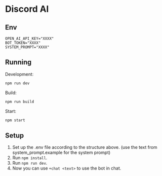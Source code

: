 # Discord AI

## Env
```env
OPEN_AI_API_KEY="XXXX"
BOT_TOKEN="XXXX"
SYSTEM_PROMPT="XXXX"
```

## Running
Development:
```sh
npm run dev
```
Build:
```sh
npm run build
```
Start:
```sh
npm start
```

## Setup
1. Set up the .env file according to the structure above. (use the text from system_prompt.example for the system prompt)
2. Run `npm install`.
3. Run `npm run dev`.
4. Now you can use `+chat <text>` to use the bot in chat.